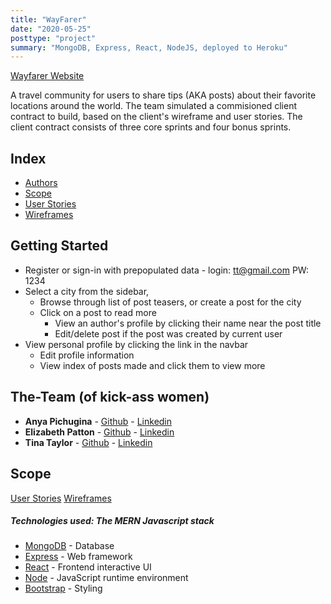 ```yaml
---
title: "WayFarer"
date: "2020-05-25"
posttype: "project"
summary: "MongoDB, Express, React, NodeJS, deployed to Heroku"
---
```


[Wayfarer Website](https://sheltered-thicket-24218.herokuapp.com/)

A travel community for users to share tips (AKA posts) about their favorite locations around the world. The team simulated a commisioned client contract to build, based on the client's wireframe and user stories. The client contract consists of three core sprints and four bonus sprints.

## Index

- [Authors](#The-Team)
- [Scope](#scope)
- [User Stories](./user-stories.md)
- [Wireframes](./wireframes.png)

## Getting Started

- Register or sign-in with prepopulated data - login: tt@gmail.com PW: 1234
- Select a city from the sidebar,
  - Browse through list of post teasers, or create a post for the city
  - Click on a post to read more
    - View an author's profile by clicking their name near the post title
    - Edit/delete post if the post was created by current user
- View personal profile by clicking the link in the navbar
  - Edit profile information
  - View index of posts made and click them to view more

## The-Team (of kick-ass women)

- **Anya Pichugina** - [Github](https://github.com/anya-pich) - [Linkedin](https://www.linkedin.com/in/anna-pich/)
- **Elizabeth Patton** - [Github](https://github.com/eapatton) - [Linkedin](https://www.linkedin.com/in/elizabeth-a-patton/)
- **Tina Taylor** - [Github](https://github.com/longevitytina) - [Linkedin](https://www.linkedin.com/in/tina-taylor-codes/)

## Scope

[User Stories](./user-stories.md)
[Wireframes](./wireframes.png)

##### Technologies used: The MERN Javascript stack

- [MongoDB](https://www.mongodb.com/) - Database
- [Express](https://expressjs.com/) - Web framework
- [React](https://reactjs.org/) - Frontend interactive UI
- [Node](https://getbootstrap.com) - JavaScript runtime environment
- [Bootstrap](https://getbootstrap.com) - Styling
